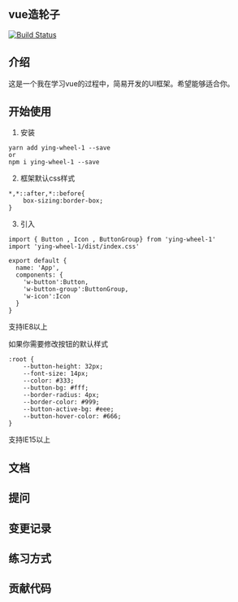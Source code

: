## vue造轮子


[![Build Status](https://travis-ci.org/YingJiangHui/vue-wheel.svg?branch=master)](https://travis-ci.org/YingJiangHui/vue-wheel)


## 介绍

这是一个我在学习vue的过程中，简易开发的UI框架。希望能够适合你。
## 开始使用
1. 安装
```
yarn add ying-wheel-1 --save
or
npm i ying-wheel-1 --save
```
2. 框架默认css样式
```
*,*::after,*::before{
    box-sizing:border-box;
}
```
3. 引入


```
import { Button , Icon , ButtonGroup} from 'ying-wheel-1'
import 'ying-wheel-1/dist/index.css'

export default {
  name: 'App',
  components: {
    'w-button':Button,
    'w-button-group':ButtonGroup,
    'w-icon':Icon
  }
}
```
支持IE8以上

如果你需要修改按钮的默认样式
```
:root {
    --button-height: 32px;
    --font-size: 14px;
    --color: #333;
    --button-bg: #fff;
    --border-radius: 4px;
    --border-color: #999;
    --button-active-bg: #eee;
    --button-hover-color: #666;
}
```
支持IE15以上
## 文档

## 提问

## 变更记录

## 练习方式

## 贡献代码